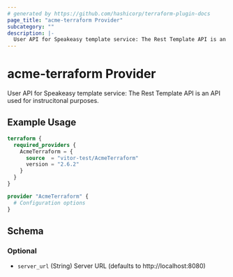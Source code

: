 ```yaml
---
# generated by https://github.com/hashicorp/terraform-plugin-docs
page_title: "acme-terraform Provider"
subcategory: ""
description: |-
  User API for Speakeasy template service: The Rest Template API is an API used for instrucitonal purposes.
---
```


# acme-terraform Provider

User API for Speakeasy template service: The Rest Template API is an API used for instrucitonal purposes.

## Example Usage

```terraform
terraform {
  required_providers {
    AcmeTerraform = {
      source  = "vitor-test/AcmeTerraform"
      version = "2.6.2"
    }
  }
}

provider "AcmeTerraform" {
  # Configuration options
}
```

<!-- schema generated by tfplugindocs -->
## Schema

### Optional

- `server_url` (String) Server URL (defaults to http://localhost:8080)
